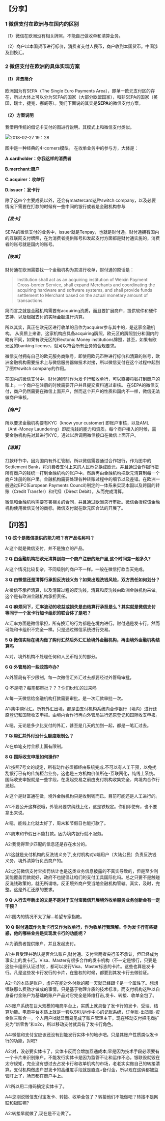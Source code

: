 ## 【分享】

### 1 微信支付在欧洲与在国内的区别

（1）微信在欧洲没有相关牌照，不能自己做收单和清算业务。

（2）商户以本国货币进行标价，消费者支付人民币，商户收到本国货币。中间涉及到换汇。

### 2 微信支付在欧洲的具体实现方案

#### （1）背景简介

欧洲因为有SEPA（The Single Euro Payments Area），即单一欧元支付区的存在，所以大体上可以分为SEPA的国家（大部分欧盟国家），和非SEPA的国家（英国，瑞士，捷克，挪威等）。我们下面说的其实是**SEPA**的微信支付方案。

#### （2）方案说明

我借用传统的借记卡支付的图进行说明。其模式上和微信支付类似。

![2018-02-27 19：28](https://note.youdao.com/favicon.ico)

图中是一种经典的4-corners模型。
在收单业务中的参与方，大体是：

**A.cardholder：你我这样的消费者**

**B.merchant:商户**

**C.acquirer：收单行**

**D.issuer：发卡行**

除了这四个主要成员以外，还会有mastercard这种switch company，以及必要情况下需要在打款的时候有一些中间的银行或者是金融机构参与

##### 【发卡】

SEPA的微信支付的业务中，issuer就是Tenpay，也就是财付通。财付通拥有国内的互联网支付牌照，在为消费者提供账号和发起支付方面都是财付通实施的，消费者的账号就是国内的账号。

##### 【收单】

财付通在欧洲需要找一个金融机构为其进行收单，财付通的原话是：

>Institution shall act as an acquiring institution of Weixin Payment Cross-border Service, shall expand Merchants and coordinating the acquiring hardware and software systems, and shall provide funds settlement to Merchant based on the actual monetary amount of transactions.

简而言之就是金融机构需要有acquiring资质，而且要扩展商户，提供软件和硬件支持，以及根据支付的实际金额进行清算。

所以其实，真正在欧元区进行收单的且作为acquirer参与其中的，是这家金融机构。
从资质上来讲，这家机构应具备acquiring牌照，欧元区的牌照划分和国内的略有不同，如果有欧元区的Electonic Money institutions牌照，甚至，如果有欧元区的banking license，就可以符合所有业务的合规要求。

微信支付拥有自己的欧元服务商账号，即使用欧元币种进行标价和清算的账号，欧洲金融机构需要技术上与微信服务器做技术对接，所以微信支付在这个过程中起到了图中switch company的作用。

在国内的微信支付中，财付通同时作为发卡行和收单行，可以直接将钱打到商户的账上。一个商户在注册的时候需要开户并且提交资料通过审核。
在SEPA的微信支付，商户仍然需要在微信上面开户，然而这个开户的性质和国内不一样，微信无法做商户审核。

##### 【商户】

所以要求金融机构要有KYC（know your customer) 即账户审核，以及AML（Anti-Money Laundering）即反洗钱的能力和资质。每个商户接入的时候，需要金融机构先对其进行KYC，通过以后调用微信接口在微信上面开户。

##### 【清算】

打款环节中，因为国内有外汇管制，所以微信需要通过合作银行，作为图中的Settlement Bank，将消费者支付上来的人民币兑换成欧元，并且通过合作银行把所有商户的钱统一打到金融机构的账户中。然后再由金融机构把欧元清算到每一个商户注册的账户里。金融机构需要处理各种转账过程中的细节以及差错。在欧洲一般通过EPC(European Payments Council)制定的一体系来实现本国以及跨国的转账（Credit Transfer）和代扣（Direct Debit），从而完成清算。

微信和金融机构需要签署相关的合同，并且通过欧洲央行审批。微信会授权该金融机构使用微信支付的商标。微信支付就在欧元区合法的开展了。

## 【问答】

**1 Q:这个是微信提供的能力吧？有产品名称吗？**

A:这个就是微信支付，并不是独立的产品。

**2 Q:由金融机构把欧元清算到每一个商户注册的账户里,这个时间差一般多久?**

A:这个情况比较复杂，不同级别的商户不一样。一般在微信打款当天完成。

**3 Q:由微信还是清算行承担反洗钱义务？如果出现洗钱风险，双方责任如何划分？**

A:微信不承担清算，以及清算过程的反洗钱，清算和反洗钱由欧洲金融机构来做。这个是有欧洲金融机构承担责任。

**4 Q:麻烦问下，汇率波动的收益或损失是由结算行承担是么？其实就是微信支付等同于一个发卡行加卡组织的联合体了是吧？**

A:汇率方面是微信承担，所有换汇的行为都是在境内进行。财付通是发卡行，然而可能和卡组织不完全一样。只是通过微信系统进行交易。

**5 Q:微信实际在境内做了购付汇然后外汇汇给境外金融机构，再由境外金融机构结算吗**

A:对，境外机构不处理任何和人民币相关的部分。

**6 Q:外管局的一些政策咋办?**

A:外管局有不少限制，每一次微信汇外汇过去都要经过外管局审批。

Q:不是吧？每笔都审批？？？你们bd忙的过来吗

A:每一天微信给金融机构打款需要审批。是一次汇款审批一次。

A1:集中购付汇。所有外汇出境，都是由支付机构系统向合作银行（境内）进行还原登记和国际收支申报。由境内合作行再向外管局进行还原登记和国际收支申报。

A:嗯，无论是多少比支付的外汇，甚至是几天的加到一起，都是一笔汇过去。

**7 Q:购汇并外付没什么额度限制么？**

A:在单笔支付金额上面有限制。

**8 Q:国际收支申报如何操作?**

A1:按照7号文的规定，所有动作必须都经由系统完成.不可以有人工干预，以免扰乱银行已有的传统柜台业务。这也是三方机构价值所在-互联网化，纯线上系统。国际收支申报就是一些字段，在发起交易之前由支付机构收集完全，向境内合作行发起。

A:这个是财富通在做，境外金融机构只是收到钱而已。目前可能还是人工进行的。

A1:不要公开这样说哦，外管局要求纯线上化，这是铁规定。你们即使有，也不要拿出来说。

A:嗯，能线上化就太好了，周末和节假日也能打款了。

A1:周末和节假日不能打款。因为境内银行就不服务。

A2:我觉得至少匹配的信息还是存在水分的。

A1:这就是支付机构的反洗钱义务了,支付机构对c端用户（大陆公民）负责反洗钱义务，境外清算行负责商户的。

A2:之前微信支付宝挨罚估计也是这类业务信息披露的不真实导致的，但是至少利润能覆盖罚款就好，政府不也提倡让咱们的支付工具国际化吗。总之只要不是触碰反洗钱政策的，就无所谓咯，反正境外商户受当地金融机构管辖。真实，及时，完整。这是外汇还原的要求。

**9 Q:人行去年新出的文是不是对于支付宝微信开展境外收单服务业务创新会有一定干预？**

A2:国内的情况不太了解…希望专家指教。

**10 Q:财付通既作为发卡行又作为收单行，作为收单行我理解。作为发卡行有些疑惑，他的哪些业务是实现发卡行的功能呢？**

A:为消费者提供账户，并且发起支付。

A1:并且受理并确认是否合法账户,财付通、支付宝两者央行虽不承认，但已经成为事实上的发卡行。Visa、Master有很多合作的发卡机构（不一定是银行，只要是这些卡组织认证过的），都可以发行Visa、Master标志的卡片。这些也算是发卡行。凡是这些发卡行发行的卡片，在鉴权的时候，都要到其发卡行去做验证。

A2:卡的本质是账户，虚户在能对外付款的那一天就已经跟卡是一个属性了。想想银联那么费劲才做成的事情，只是基于物理介质的技术标准。而支付机构这种以自身备付金账户为基础的账户产品对它完全是降维打击,发卡、转接、收单全包了。

A3:账户系统在巨大规模的电商平台上，实质上就具备了发卡行的发卡、受理、结算功能。电商平台本质上就是一套以SKU运作中心的记账系统，订单账-出货账-资金账三账合一，个人用户id就显而易见成了账户管理主干。现在移动支付把电商扩充为“新零售”和o2o，所以移动支付就具有了发卡行角色。

A4:微信和支付宝应该还没有到能发行实体卡的地步吧。只是其账户性质类似发卡行的功能，对吧?

A2:对，没必要实体卡了，实体卡反而会增加互通成本;早是因为技术手段必须要有一个卡片来识别账户。不能发行实体卡是因为监管不让和运作不必。银联毁就毁在太守规矩，完全没有想过去占发卡行和收单机构的市场，老老实实做自己的转接清算。支付机构做虚户怼发卡的高维度手段就是直连+备付金，所以现在这俩都被监管盯上了，场景都在商户手上。

A1:所以用二维码搞定实体卡了。

A4:您刚说微信支付宝发卡、转接、收单全包了？转接他们不能做吧？转接不是网联和银联嘛?

A2:转接早就做了,现在是不让做了。

